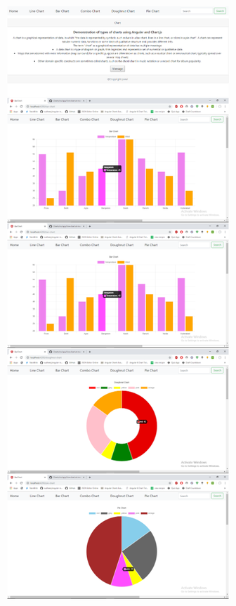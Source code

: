 ![](https://github.com/ParulPetal/Charts/blob/master/home.PNG)
![](https://github.com/ParulPetal/Charts/blob/master/bar.png)
![](https://github.com/ParulPetal/Charts/blob/master/bar.png)
![](https://github.com/ParulPetal/Charts/blob/master/Doughnut.png)
![](https://github.com/ParulPetal/Charts/blob/master/pie.png)

